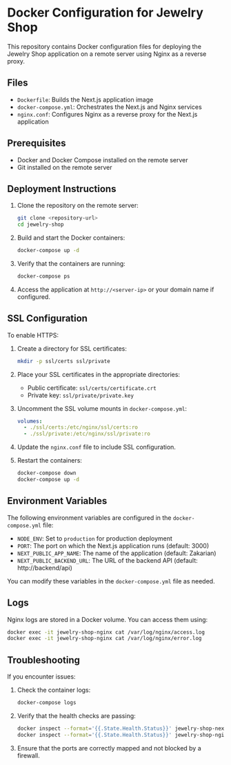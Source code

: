 # Docker Configuration for Jewelry Shop

This repository contains Docker configuration files for deploying the Jewelry Shop application on a remote server using Nginx as a reverse proxy.

## Files

- `Dockerfile`: Builds the Next.js application image
- `docker-compose.yml`: Orchestrates the Next.js and Nginx services
- `nginx.conf`: Configures Nginx as a reverse proxy for the Next.js application

## Prerequisites

- Docker and Docker Compose installed on the remote server
- Git installed on the remote server

## Deployment Instructions

1. Clone the repository on the remote server:
   ```bash
   git clone <repository-url>
   cd jewelry-shop
   ```

2. Build and start the Docker containers:
   ```bash
   docker-compose up -d
   ```

3. Verify that the containers are running:
   ```bash
   docker-compose ps
   ```

4. Access the application at `http://<server-ip>` or your domain name if configured.

## SSL Configuration

To enable HTTPS:

1. Create a directory for SSL certificates:
   ```bash
   mkdir -p ssl/certs ssl/private
   ```

2. Place your SSL certificates in the appropriate directories:
   - Public certificate: `ssl/certs/certificate.crt`
   - Private key: `ssl/private/private.key`

3. Uncomment the SSL volume mounts in `docker-compose.yml`:
   ```yaml
   volumes:
     - ./ssl/certs:/etc/nginx/ssl/certs:ro
     - ./ssl/private:/etc/nginx/ssl/private:ro
   ```

4. Update the `nginx.conf` file to include SSL configuration.

5. Restart the containers:
   ```bash
   docker-compose down
   docker-compose up -d
   ```

## Environment Variables

The following environment variables are configured in the `docker-compose.yml` file:

- `NODE_ENV`: Set to `production` for production deployment
- `PORT`: The port on which the Next.js application runs (default: 3000)
- `NEXT_PUBLIC_APP_NAME`: The name of the application (default: Zakarian)
- `NEXT_PUBLIC_BACKEND_URL`: The URL of the backend API (default: http://backend/api)

You can modify these variables in the `docker-compose.yml` file as needed.

## Logs

Nginx logs are stored in a Docker volume. You can access them using:

```bash
docker exec -it jewelry-shop-nginx cat /var/log/nginx/access.log
docker exec -it jewelry-shop-nginx cat /var/log/nginx/error.log
```

## Troubleshooting

If you encounter issues:

1. Check the container logs:
   ```bash
   docker-compose logs
   ```

2. Verify that the health checks are passing:
   ```bash
   docker inspect --format='{{.State.Health.Status}}' jewelry-shop-nextjs
   docker inspect --format='{{.State.Health.Status}}' jewelry-shop-nginx
   ```

3. Ensure that the ports are correctly mapped and not blocked by a firewall.